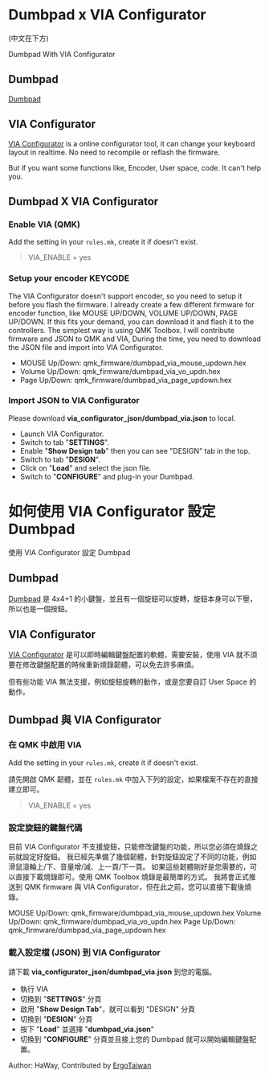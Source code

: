 # Dumbpad x VIA Configurator

(中文在下方)

Dumbpad With VIA Configurator

## Dumbpad

[Dumbpad](https://github.com/imchipwood/dumbpad)

## VIA Configurator

[VIA Configurator](https://caniusevia.com/) is a online configurator tool, it can change your keyboard layout in realtime. No need to recompile or reflash the firmware.

But if you want some functions like, Encoder, User space, code. It can't help you.

## Dumbpad X VIA Configurator

### Enable VIA (QMK)

Add the setting in your `rules.mk`, create it if doesn't exist.

> VIA_ENABLE = yes

### Setup your encoder KEYCODE
The VIA Configurator doesn't support encoder, so you need to setup it before you flash the firmware. I already create a few different firmware for encoder function, like MOUSE UP/DOWN, VOLUME UP/DOWN, PAGE UP/DOWN. If this fits your demand, you can download it and flash it to the controllers. The simplest way is using QMK Toolbox. I will contribute firmware and JSON to QMK and VIA, During the time, you need to download the JSON file and import into VIA Configurator.

- MOUSE Up/Down: qmk_firmware/dumbpad_via_mouse_updown.hex
- Volume Up/Down: qmk_firmware/dumbpad_via_vo_updn.hex
- Page Up/Down: qmk_firmware/dumbpad_via_page_updown.hex 

### Import JSON to VIA Configurator

Please download **via_configurator_json/dumbpad_via.json** to local.

- Launch VIA Configurator.
- Switch to tab "**SETTINGS**".
- Enable "**Show Design tab**" then you can see "DESIGN" tab in the top.
- Switch to tab "**DESIGN**".
- Click on "**Load**" and select the json file.
- Switch to "**CONFIGURE**" and plug-in your Dumbpad.

# 如何使用 VIA Configurator 設定 Dumbpad

使用 VIA Configurator 設定 Dumbpad

## Dumbpad

[Dumbpad](https://github.com/imchipwood/dumbpad) 是 4x4+1 的小鍵盤，並且有一個旋鈕可以旋轉，旋鈕本身可以下壓，所以也是一個按鈕。

## VIA Configurator

[VIA Configurator](https://caniusevia.com/) 是可以即時編輯鍵盤配置的軟體，需要安裝，使用 VIA 就不須要在修改鍵盤配置的時候重新燒錄韌體，可以免去許多麻煩。

但有些功能 VIA 無法支援，例如旋鈕旋轉的動作，或是您要自訂 User Space 的動作。

## Dumbpad 與 VIA Configurator

### 在 QMK 中啟用 VIA

Add the setting in your `rules.mk`, create it if doesn't exist.

請先開啟 QMK 韌體，並在 `rules.mk` 中加入下列的設定，如果檔案不存在的直接建立即可。

> VIA_ENABLE = yes

### 設定旋鈕的鍵盤代碼
目前 VIA Configurator 不支援旋鈕，只能修改鍵盤的功能，所以您必須在燒錄之前就設定好旋鈕。
我已經先準備了幾個韌體，針對旋鈕設定了不同的功能，例如滑鼠滾輪上/下、音量增/減、上一頁/下一頁。
如果這些韌體剛好是您需要的，可以直接下載燒錄即可。使用 QMK Toolbox 燒錄是最簡單的方式。
我將會正式推送到 QMK firmware 與 VIA Configurator，但在此之前，您可以直接下載後燒錄。

MOUSE Up/Down: qmk_firmware/dumbpad_via_mouse_updown.hex
Volume Up/Down: qmk_firmware/dumbpad_via_vo_updn.hex
Page Up/Down: qmk_firmware/dumbpad_via_page_updown.hex 

### 載入設定檔 (JSON) 到 VIA Configurator 

請下載 **via_configurator_json/dumbpad_via.json** 到您的電腦。

- 執行 VIA
- 切換到 "**SETTINGS**" 分頁
- 啟用  "**Show Design Tab**"，就可以看到 "DESIGN" 分頁
- 切換到 "**DESIGN**" 分頁
- 按下 "**Load**" 並選擇 "**dumbpad_via.json**"
- 切換到 "**CONFIGURE**" 分頁並且接上您的 Dumbpad 就可以開始編輯鍵盤配置。

Author: HaWay, Contributed by [ErgoTaiwan](https://ergotaiwan.com)

